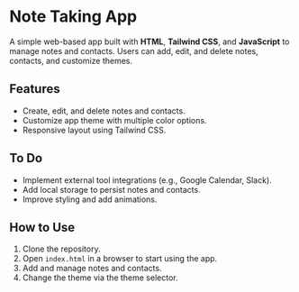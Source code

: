 # Note Taking App

A simple web-based app built with **HTML**, **Tailwind CSS**, and **JavaScript** to manage notes and contacts. Users can add, edit, and delete notes, contacts, and customize themes.

## Features
- Create, edit, and delete notes and contacts.
- Customize app theme with multiple color options.
- Responsive layout using Tailwind CSS.

## To Do
- Implement external tool integrations (e.g., Google Calendar, Slack).
- Add local storage to persist notes and contacts.
- Improve styling and add animations.

## How to Use
1. Clone the repository.
2. Open `index.html` in a browser to start using the app.
3. Add and manage notes and contacts.
4. Change the theme via the theme selector.
